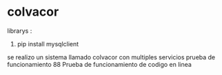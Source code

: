 # colvacor

librarys : 
1) pip install mysqlclient

se realizo un sistema llamado colvacor con multiples servicios 
prueba de funcionamiento 88
Prueba de funcionamiento de codigo en linea
